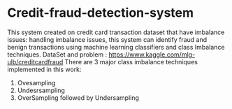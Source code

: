 # Credit-fraud-detection-system
This system created on credit card transaction dataset that have imbalance issues: handling imbalance issues, this system can identify fraud and benign transactions using machine learning classifiers and class Imbalance techniques. DataSet and problem : https://www.kaggle.com/mlg-ulb/creditcardfraud
There are 3 major class imbalance techniques implemented in this work:
1. Ovesampling
2. Undesrsampling
3. OverSampling followed by Undersampling
